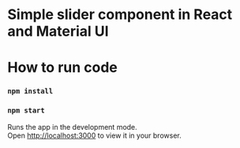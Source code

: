 # Simple slider component in React and Material UI

# How to run code
### `npm install`
### `npm start`

Runs the app in the development mode.\
Open [http://localhost:3000](http://localhost:3000) to view it in your browser.
